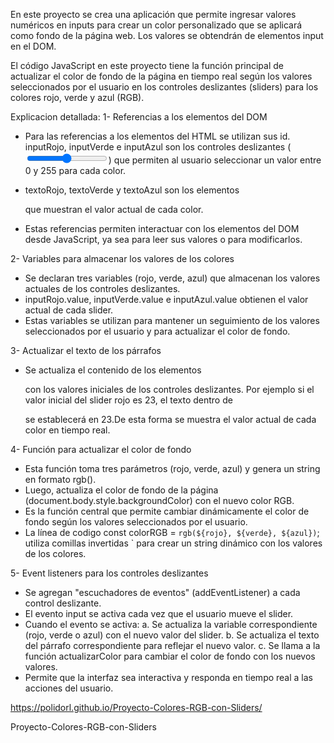 En este proyecto se crea una aplicación que permite ingresar valores numéricos en inputs
para crear un color personalizado que se aplicará como fondo de la página web.
Los valores se obtendrán de elementos input en el DOM.

El código JavaScript en este proyecto tiene la función principal de 
actualizar el color de fondo de la página en tiempo real según los 
valores seleccionados por el usuario en los controles deslizantes (sliders)
para los colores rojo, verde y azul (RGB).

Explicacion detallada:
1- Referencias a los elementos del DOM
* Para las referencias a los elementos del HTML se utilizan sus id.
  inputRojo, inputVerde e inputAzul son los controles deslizantes (<input type="range">)
  que permiten al usuario seleccionar un valor entre 0 y 255 para cada color.

* textoRojo, textoVerde y textoAzul son los elementos <p> que muestran el valor actual de cada color.

* Estas referencias permiten interactuar con los elementos del DOM desde JavaScript, ya sea 
  para leer sus valores o para modificarlos.

2- Variables para almacenar los valores de los colores
*   Se declaran tres variables (rojo, verde, azul) que almacenan los valores actuales de 
   los controles deslizantes.
*  inputRojo.value, inputVerde.value e inputAzul.value obtienen el valor actual de cada slider.
*  Estas variables se utilizan para mantener un seguimiento de los valores seleccionados por el
   usuario y para actualizar el color de fondo.

3- Actualizar el texto de los párrafos
*  Se actualiza el contenido de los elementos <p> con los valores iniciales de los controles deslizantes.
   Por ejemplo si el valor inicial del slider rojo es 23, el texto dentro de <p id="texto-rojo"> 
   se establecerá en 23.De esta forma se muestra el valor actual de cada color en tiempo real.

4- Función para actualizar el color de fondo
*  Esta función toma tres parámetros (rojo, verde, azul) y genera un string en formato rgb().
*  Luego, actualiza el color de fondo de la página (document.body.style.backgroundColor) con 
   el nuevo color RGB.
*  Es la función central que permite cambiar dinámicamente el color de fondo según los valores 
   seleccionados por el usuario.
*  La línea de codigo const colorRGB = `rgb(${rojo}, ${verde}, ${azul})`; utiliza comillas 
   invertidas ` para crear un string dinámico con los valores de los colores.

5- Event listeners para los controles deslizantes
*  Se agregan "escuchadores de eventos" (addEventListener) a cada control deslizante.
*  El evento input se activa cada vez que el usuario mueve el slider.
*  Cuando el evento se activa:
     a. Se actualiza la variable correspondiente (rojo, verde o azul) con el nuevo valor del slider.
     b. Se actualiza el texto del párrafo correspondiente para reflejar el nuevo valor.
     c. Se llama a la función actualizarColor para cambiar el color de fondo con los nuevos valores.
*  Permite que la interfaz sea interactiva y responda en tiempo real a las acciones del usuario.

https://polidorl.github.io/Proyecto-Colores-RGB-con-Sliders/

Proyecto-Colores-RGB-con-Sliders 



